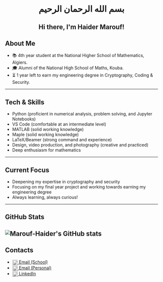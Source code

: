 <h1 align="center" dir="rtl">بسم الله الرحمان الرحيم</h1>
<h2 align="center">Hi there, I'm Haider Marouf!</h2>

 ## About Me
<ul>
  <li>📚 4th year student at the National Higher School of Mathematics, Algiers.</li>
  <li>🎓 Alumni of the National High School of Maths, Kouba.</li>
  <li>⏳ 1 year left to earn my engineering degree in Cryptography, Coding & Security.</li>
</ul>

---

 ## Tech & Skills

<ul>
    <li> Python (proficient in numerical analysis, problem solving, and Jupyter Notebooks)</li>
    <li> VS Code (comfortable at an intermediate level)</li>
    <li> MATLAB (solid working knowledge)</li>
    <li> Maple (solid working knowledge)</li>
    <li> LaTeX/Beamer (strong command and experience)</li>
    <li> Design, video production, and photography (creative and practiced)</li>
    <li> Deep enthusiasm for mathematics</li>
</ul>

---

## Current Focus

<ul>
  <li>Deepening my expertise in cryptography and security</li>
<li>Focusing on my final year project and working towards earning my engineering degree</li>
  <li>Always learning, always curious!</li>
</ul>

---
## GitHub Stats
![Marouf-Haider's GitHub stats](https://github-readme-stats.vercel.app/api?username=Marouf-Haider&show_icons=true&theme=transparent)
---
## Contacts

<ul>
<li><a href="mailto:haider.marouf@nhsm.edu.dz"><img src="https://cdn.jsdelivr.net/gh/simple-icons/simple-icons/icons/maildotru.svg" width="18" style="vertical-align:middle;filter: grayscale(100%);" alt="Email" /> Email (School)</a></li>
<li><a href="mailto:ensmmarouf@gmail.com"><img src="https://cdn.jsdelivr.net/gh/simple-icons/simple-icons/icons/maildotru.svg" width="18" style="vertical-align:middle;filter: grayscale(100%);" alt="Email" /> Email (Personal)</a></li>
<li><a href="https://www.linkedin.com/in/haider-marouf-1149b1316"><img src="https://cdn.jsdelivr.net/gh/simple-icons/simple-icons/icons/linkedin.svg" width="18" style="vertical-align:middle;filter: grayscale(100%);" alt="LinkedIn" /> LinkedIn</a></li>
</ul>
